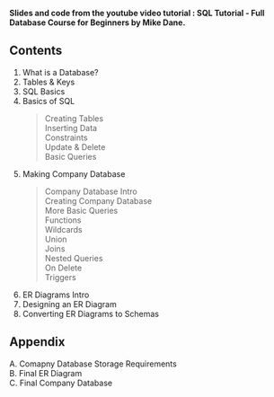 **Slides and code from the youtube video tutorial : SQL Tutorial - Full Database Course for Beginners by Mike Dane.** 


## Contents

1. What is a Database?
2. Tables & Keys
3. SQL Basics
4. Basics of SQL
     > Creating Tables \
     > Inserting Data \
     > Constraints \
     > Update & Delete \
     > Basic Queries
5. Making Company Database
     > Company Database Intro \
     > Creating Company Database \
     > More Basic Queries \
     > Functions \
     > Wildcards \
     > Union \
     > Joins \
     > Nested Queries \
     > On Delete \
     > Triggers 
6. ER Diagrams Intro
7. Designing an ER Diagram
8. Converting ER Diagrams to Schemas


## Appendix

A. Comapny Database Storage Requirements \
B. Final ER Diagram \
C. Final Company Database
